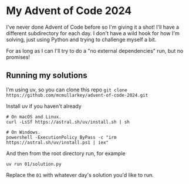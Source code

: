 # My Advent of Code 2024

I've never done Advent of Code before so I'm giving it a shot! I'll have a different subdirectory for each day. I don't have a wild hook for how I'm solving, just using Python and trying to challenge myself a bit. 

For as long as I can I'll try to do a "no external dependencies" run, but no promises!

## Running my solutions

I'm using uv, so you can clone this repo
```git clone https://github.com/mcmullarkey/advent-of-code-2024.git```

Install uv if you haven't already
```
# On macOS and Linux.
curl -LsSf https://astral.sh/uv/install.sh | sh
```
```
# On Windows.
powershell -ExecutionPolicy ByPass -c "irm https://astral.sh/uv/install.ps1 | iex"
```
And then from the root directory run, for example

```uv run 01/solution.py```

Replace the `01` with whatever day's solution you'd like to run.